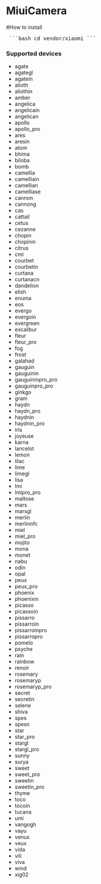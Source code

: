 # MiuiCamera
#How to install
<pre> ```bash cd vendor/xiaomi ``` </pre>
### Supported devices
* agate
* agategl
* agatein
* alioth
* aliothin
* amber
* angelica
* angelicain
* angelican
* apollo
* apollo_pro
* ares
* aresin
* atom
* bhima
* biloba
* bomb
* camellia
* camelliain
* camellian
* camelliase
* cannon
* cannong
* cas
* cattail
* cetus
* cezanne
* chopin
* chopinin
* citrus
* cmi
* courbet
* courbetin
* curtana
* curtanacn
* dandelion
* elish
* enuma
* eos
* evergo
* evergoin
* evergreen
* excalibur
* fleur
* fleur_pro
* fog
* frost
* galahad
* gauguin
* gauguinin
* gauguininpro_pro
* gauguinpro_pro
* ginkgo
* gram
* haydn
* haydn_pro
* haydnin
* haydnin_pro
* iris
* joyeuse
* karna
* lancelot
* lemon
* lilac
* lime
* limegl
* lisa
* lmi
* lmipro_pro
* maltose
* mars
* marsgl
* merlin
* merlinnfc
* miel
* miel_pro
* mojito
* mona
* monet
* nabu
* odin
* opal
* peux
* peux_pro
* phoenix
* phoenixin
* picasso
* picassoin
* pissarro
* pissarroin
* pissarroinpro
* pissarropro
* pomelo
* psyche
* rain
* rainbow
* renoir
* rosemary
* rosemaryp
* rosemaryp_pro
* secret
* secretin
* selene
* shiva
* spes
* spesn
* star
* star_pro
* stargl
* stargl_pro
* sunny
* surya
* sweet
* sweet_pro
* sweetin
* sweetin_pro
* thyme
* toco
* tocoin
* tucana
* umi
* vangogh
* vayu
* venus
* veux
* vida
* vili
* viva
* wind
* xig02
